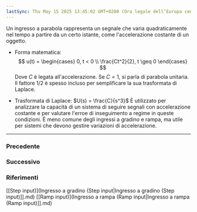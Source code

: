 ```yaml
---
lastSync: Thu May 15 2025 13:45:02 GMT+0200 (Ora legale dell’Europa centrale)
---
```

Un ingresso a parabola rappresenta un segnale che varia quadraticamente nel tempo a partire da un certo istante, come l'accelerazione costante di un oggetto.

- Forma matematica:
	$$
	u(t) =
	\begin{cases}
	0, t < 0 \\
	\frac{Ct^2}{2}, t \geq 0
	\end{cases}
	$$
	Dove $C$ è legata all'accelerazione. Se $C = 1$, si parla di parabola unitaria. Il fattore $1/2$ è spesso incluso per semplificare la sua trasformata di Laplace.

- Trasformata di Laplace: $U(s) = \frac{C}{s^3}$
	È utilizzato per analizzare la capacità di un sistema di seguire segnali con accelerazione costante e per valutare l'erroe di inseguimento a regime in queste condizioni. È meno comune degli ingressi a gradino e rampa, ma utile per sistemi che devono gestire variazioni di accelerazione.


---
### Precedente


### Successivo


### Riferimenti
[[Step input)](Ingresso a gradino (Step input|Ingresso a gradino (Step input)]].md)
[[Ramp input)](Ingresso a rampa (Ramp input|Ingresso a rampa (Ramp input)]].md)